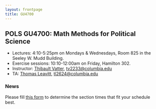 ```yaml
---
layout: frontpage
title: GU4700
---
```


## POLS GU4700: Math Methods for Political Science

* Lectures: 4:10-5:25pm on Mondays & Wednesdays, Room 825 in the Seeley W. Mudd Building.
* Exercise sessions: 10:10-12:00am on Friday, Hamilton 302.
* Instructor: [Thibault Vatter](https://tvatter.github.io), [tv2233@columbia.edu](tv2233@columbia.edu)
* TA: [Thomas Leavitt](https://polisci.columbia.edu/content/tom-leavitt), [tl2624@columbia.edu](tl2624@columbia.edu)

### News

Please fill [this form](https://docs.google.com/forms/d/1n9XiMDfVfWdfMgDj_cttIaf7iCnED_zjUaksYo_RQe0) to determine the section times that fit your schedule best.


